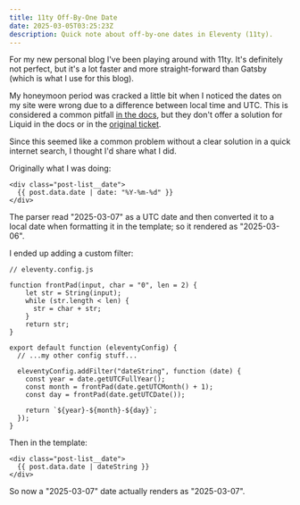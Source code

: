 ```yaml
---
title: 11ty Off-By-One Date
date: 2025-03-05T03:25:23Z
description: Quick note about off-by-one dates in Eleventy (11ty).
---
```


For my new personal blog I've been playing around with 11ty. It's definitely not perfect, but it's a lot faster and more straight-forward than Gatsby (which is what I use for this blog).

My honeymoon period was cracked a little bit when I noticed the dates on my site were wrong due to a difference between local time and UTC. This is considered a common pitfall [in the docs](https://www.11ty.dev/docs/dates/#dates-off-by-one-day), but they don't offer a solution for Liquid in the docs or in the [original ticket](https://github.com/11ty/eleventy/issues/603).

Since this seemed like a common problem without a clear solution in a quick internet search, I thought I'd share what I did.

Originally what I was doing:

```Liquid
<div class="post-list__date">
  {{ post.data.date | date: "%Y-%m-%d" }}
</div>
```

The parser read "2025-03-07" as a UTC date and then converted it to a local date when formatting it in the template; so it rendered as "2025-03-06".

I ended up adding a custom filter:

```JS
// eleventy.config.js

function frontPad(input, char = "0", len = 2) {
    let str = String(input);
    while (str.length < len) {
      str = char + str;
    }
    return str;
}

export default function (eleventyConfig) {
  // ...my other config stuff...

  eleventyConfig.addFilter("dateString", function (date) {
    const year = date.getUTCFullYear();
    const month = frontPad(date.getUTCMonth() + 1);
    const day = frontPad(date.getUTCDate());

    return `${year}-${month}-${day}`;
  });
}
```

Then in the template:

```Liquid
<div class="post-list__date">
  {{ post.data.date | dateString }}
</div>
```

So now a "2025-03-07" date actually renders as "2025-03-07".
